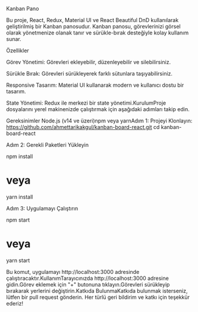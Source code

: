 Kanban Pano

Bu proje, React, Redux, Material UI ve React Beautiful DnD kullanılarak geliştirilmiş bir Kanban panosudur. Kanban panosu, görevlerinizi görsel olarak yönetmenize olanak tanır ve sürükle-bırak desteğiyle kolay kullanım sunar.

Özellikler

Görev Yönetimi: Görevleri ekleyebilir, düzenleyebilir ve silebilirsiniz.

Sürükle Bırak: Görevleri sürükleyerek farklı sütunlara taşıyabilirsiniz.

Responsive Tasarım: Material UI kullanarak modern ve kullanıcı dostu bir tasarım.

State Yönetimi: Redux ile merkezi bir state yönetimi.KurulumProje dosyalarını yerel makinenizde çalıştırmak için aşağıdaki adımları takip edin.

Gereksinimler
Node.js (v14 ve üzeri)npm veya yarnAdım 1: Projeyi Klonlayın: 
https://github.com/ahmettarikakgul/kanban-board-react.git
cd kanban-board-react

Adım 2: Gerekli Paketleri Yükleyin

npm install
# veya
yarn install

Adım 3: Uygulamayı Çalıştırın

npm start
# veya
yarn start

Bu komut, uygulamayı http://localhost:3000 adresinde çalıştıracaktır.KullanımTarayıcınızda http://localhost:3000 adresine gidin.Görev eklemek için "+" butonuna tıklayın.Görevleri sürükleyip bırakarak yerlerini değiştirin.Katkıda BulunmaKatkıda bulunmak isterseniz, lütfen bir pull request gönderin. Her türlü geri bildirim ve katkı için teşekkür ederiz!
